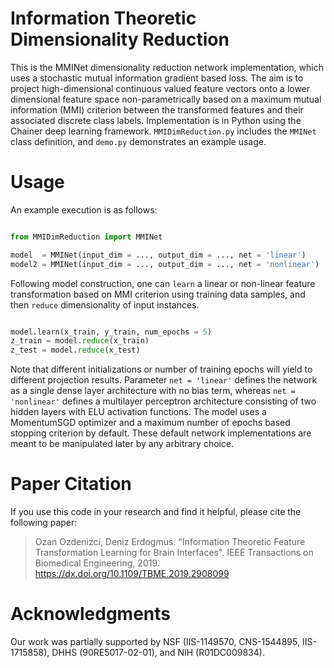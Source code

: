 # Information Theoretic Dimensionality Reduction

This is the MMINet dimensionality reduction network implementation, which uses a stochastic mutual information gradient based loss. The aim is to project high-dimensional continuous valued feature vectors onto a lower dimensional feature space non-parametrically based on a maximum mutual information (MMI) criterion between the transformed features and their associated discrete class labels. Implementation is in Python using the Chainer deep learning framework. `MMIDimReduction.py` includes the `MMINet` class definition, and `demo.py` demonstrates an example usage. 

# Usage

An example execution is as follows:

```python

from MMIDimReduction import MMINet

model  = MMINet(input_dim = ..., output_dim = ..., net = 'linear')
model2 = MMINet(input_dim = ..., output_dim = ..., net = 'nonlinear')

```

Following model construction, one can `learn` a linear or non-linear feature transformation based on MMI criterion using training data samples, and then `reduce` dimensionality of input instances.

```python

model.learn(x_train, y_train, num_epochs = 5)
z_train = model.reduce(x_train)
z_test = model.reduce(x_test)

```

Note that different initializations or number of training epochs will yield to different projection results. Parameter `net = 'linear'` defines the network as a single dense layer architecture with no bias term, whereas `net = 'nonlinear'` defines a multilayer perceptron architecture consisting of two hidden layers with ELU activation functions. The model uses a MomentumSGD optimizer and a maximum number of epochs based stopping criterion by default. These default network implementations are meant to be manipulated later by any arbitrary choice. 

# Paper Citation
If you use this code in your research and find it helpful, please cite the following paper:
> Ozan Ozdenizci, Deniz Erdogmus. "Information Theoretic Feature Transformation Learning for Brain Interfaces". IEEE Transactions on Biomedical Engineering, 2019. https://dx.doi.org/10.1109/TBME.2019.2908099

# Acknowledgments
Our work was partially supported by NSF (IIS-1149570, CNS-1544895, IIS-1715858), DHHS (90RE5017-02-01), and NIH (R01DC009834).
